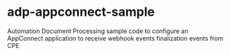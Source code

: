 # adp-appconnect-sample
Automation Document Processing sample code to configure an AppConnect application to receive webhook events finalization events from CPE
